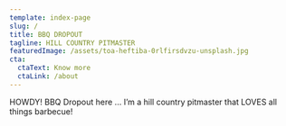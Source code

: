 ```yaml
---
template: index-page
slug: /
title: BBQ DROPOUT
tagline: HILL COUNTRY PITMASTER
featuredImage: /assets/toa-heftiba-0rlfirsdvzu-unsplash.jpg
cta:
  ctaText: Know more
  ctaLink: /about
---
```

HOWDY! BBQ Dropout here ... I’m a hill country pitmaster that LOVES all things barbecue!
